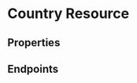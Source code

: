 # Country Resource

## Properties

<ResourceProperties :resource="'country'" :lang="'en'"/>

## Endpoints

[//]: <> (GET ENDPOINT)
<ResourceEndpoint :resource="'country'" :endpoint="'get'" :lang="'en'">

<template v-slot:responseJSON>

<<< @/docs/fixtures/api/country/response/json/get_id.json

</template>

<template v-slot:responseXML>

<<< @/docs/fixtures/api/country/response/xml/get_id.xml

</template>

</ResourceEndpoint>

[//]: <> (GETCOLLECTION ENDPOINT)
<ResourceEndpoint :resource="'country'" :endpoint="'getCollection'" :lang="'en'">

<template v-slot:responseJSON>

<<< @/docs/fixtures/api/country/response/json/get_page.json

</template>

<template v-slot:responseXML>

<<< @/docs/fixtures/api/country/response/xml/get_page.xml

</template>

</ResourceEndpoint>

